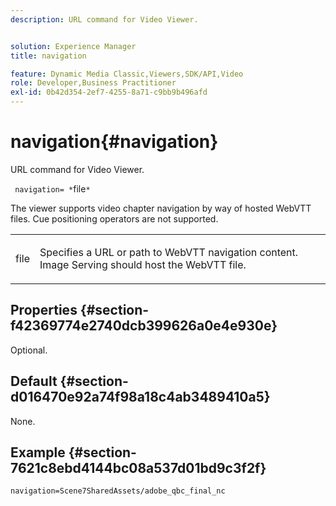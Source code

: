 ```yaml
---
description: URL command for Video Viewer.


solution: Experience Manager
title: navigation

feature: Dynamic Media Classic,Viewers,SDK/API,Video
role: Developer,Business Practitioner
exl-id: 0b42d354-2ef7-4255-8a71-c9bb9b496afd
---
```

# navigation{#navigation}

URL command for Video Viewer.

 ` navigation= *`file`*`

The viewer supports video chapter navigation by way of hosted WebVTT files. Cue positioning operators are not supported.

<table id="table_C616483932C2482CA9794DDD7313FD7C"> 
 <tbody> 
  <tr> 
   <td colname="col1"> <p> <span class="codeph"> <span class="varname"> file</span> </span> </p> </td> 
   <td colname="col2"> <p> Specifies a URL or path to WebVTT navigation content. Image Serving should host the WebVTT file. </p> </td> 
  </tr> 
 </tbody> 
</table>

## Properties {#section-f42369774e2740dcb399626a0e4e930e}

Optional.

## Default {#section-d016470e92a74f98a18c4ab3489410a5}

None.

## Example {#section-7621c8ebd4144bc08a537d01bd9c3f2f}

```
navigation=Scene7SharedAssets/adobe_qbc_final_nc
```
